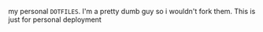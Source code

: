 my personal `DOTFILES`. I'm a pretty dumb guy so i wouldn't fork them. This is just for personal deployment
